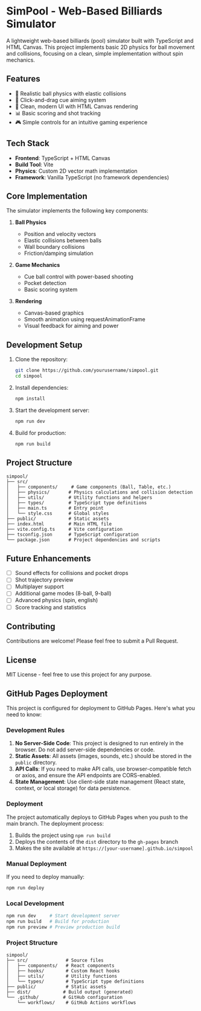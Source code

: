 # SimPool - Web-Based Billiards Simulator

A lightweight web-based billiards (pool) simulator built with TypeScript and HTML Canvas. This project implements basic 2D physics for ball movement and collisions, focusing on a clean, simple implementation without spin mechanics.

## Features

- 🎱 Realistic ball physics with elastic collisions
- 🎯 Click-and-drag cue aiming system
- 🎨 Clean, modern UI with HTML Canvas rendering
- 📊 Basic scoring and shot tracking
- 🎮 Simple controls for an intuitive gaming experience

## Tech Stack

- **Frontend**: TypeScript + HTML Canvas
- **Build Tool**: Vite
- **Physics**: Custom 2D vector math implementation
- **Framework**: Vanilla TypeScript (no framework dependencies)

## Core Implementation

The simulator implements the following key components:

1. **Ball Physics**

   - Position and velocity vectors
   - Elastic collisions between balls
   - Wall boundary collisions
   - Friction/damping simulation

2. **Game Mechanics**

   - Cue ball control with power-based shooting
   - Pocket detection
   - Basic scoring system

3. **Rendering**
   - Canvas-based graphics
   - Smooth animation using requestAnimationFrame
   - Visual feedback for aiming and power

## Development Setup

1. Clone the repository:

   ```bash
   git clone https://github.com/yourusername/simpool.git
   cd simpool
   ```

2. Install dependencies:

   ```bash
   npm install
   ```

3. Start the development server:

   ```bash
   npm run dev
   ```

4. Build for production:
   ```bash
   npm run build
   ```

## Project Structure

```
simpool/
├── src/
│   ├── components/     # Game components (Ball, Table, etc.)
│   ├── physics/       # Physics calculations and collision detection
│   ├── utils/         # Utility functions and helpers
│   ├── types/         # TypeScript type definitions
│   ├── main.ts        # Entry point
│   └── style.css      # Global styles
├── public/            # Static assets
├── index.html         # Main HTML file
├── vite.config.ts     # Vite configuration
├── tsconfig.json      # TypeScript configuration
└── package.json       # Project dependencies and scripts
```

## Future Enhancements

- [ ] Sound effects for collisions and pocket drops
- [ ] Shot trajectory preview
- [ ] Multiplayer support
- [ ] Additional game modes (8-ball, 9-ball)
- [ ] Advanced physics (spin, english)
- [ ] Score tracking and statistics

## Contributing

Contributions are welcome! Please feel free to submit a Pull Request.

## License

MIT License - feel free to use this project for any purpose.

## GitHub Pages Deployment

This project is configured for deployment to GitHub Pages. Here's what you need to know:

### Development Rules

1. **No Server-Side Code**: This project is designed to run entirely in the browser. Do not add server-side dependencies or code.
2. **Static Assets**: All assets (images, sounds, etc.) should be stored in the `public` directory.
3. **API Calls**: If you need to make API calls, use browser-compatible fetch or axios, and ensure the API endpoints are CORS-enabled.
4. **State Management**: Use client-side state management (React state, context, or local storage) for data persistence.

### Deployment

The project automatically deploys to GitHub Pages when you push to the main branch. The deployment process:

1. Builds the project using `npm run build`
2. Deploys the contents of the `dist` directory to the `gh-pages` branch
3. Makes the site available at `https://[your-username].github.io/simpool`

### Manual Deployment

If you need to deploy manually:

```bash
npm run deploy
```

### Local Development

```bash
npm run dev     # Start development server
npm run build   # Build for production
npm run preview # Preview production build
```

### Project Structure

```
simpool/
├── src/              # Source files
│   ├── components/   # React components
│   ├── hooks/        # Custom React hooks
│   ├── utils/        # Utility functions
│   └── types/        # TypeScript type definitions
├── public/           # Static assets
├── dist/            # Build output (generated)
└── .github/         # GitHub configuration
    └── workflows/    # GitHub Actions workflows
```
